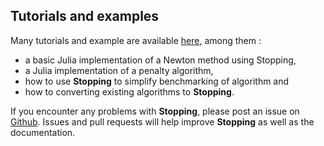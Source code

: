## Tutorials and examples

Many tutorials and example are available [here](https://github.com/Goysa2/Stopping.jl/tree/master/test/examples), among them :

  * a basic Julia implementation of a Newton method using Stopping,
  * a Julia implementation of a penalty algorithm,
  * how to use **Stopping** to simplify benchmarking of algorithm and  
  * how to converting existing algorithms to **Stopping**.

If you encounter any problems with **Stopping**, please post an issue on [Github](https://github.com/Goysa2/Stopping.jl). Issues and pull requests will help improve **Stopping** as well as the documentation.  
